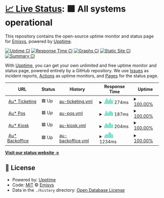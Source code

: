 # [📈 Live Status](https://Emisys.github.io/audience-status-page): <!--live status--> **🟩 All systems operational**

This repository contains the open-source uptime monitor and status page for [Emisys](www.emisys.com), powered by [Upptime](https://github.com/upptime/upptime).

[![Uptime CI](https://github.com/Emisys/audience-status-page/workflows/Uptime%20CI/badge.svg)](https://github.com/Emisys/audience-status-page/actions?query=workflow%3A%22Uptime+CI%22)
[![Response Time CI](https://github.com/Emisys/audience-status-page/workflows/Response%20Time%20CI/badge.svg)](https://github.com/Emisys/audience-status-page/actions?query=workflow%3A%22Response+Time+CI%22)
[![Graphs CI](https://github.com/Emisys/audience-status-page/workflows/Graphs%20CI/badge.svg)](https://github.com/Emisys/audience-status-page/actions?query=workflow%3A%22Graphs+CI%22)
[![Static Site CI](https://github.com/Emisys/audience-status-page/workflows/Static%20Site%20CI/badge.svg)](https://github.com/Emisys/audience-status-page/actions?query=workflow%3A%22Static+Site+CI%22)
[![Summary CI](https://github.com/Emisys/audience-status-page/workflows/Summary%20CI/badge.svg)](https://github.com/Emisys/audience-status-page/actions?query=workflow%3A%22Summary+CI%22)

With [Upptime](https://upptime.js.org), you can get your own unlimited and free uptime monitor and status page, powered entirely by a GitHub repository. We use [Issues](https://github.com/Emisys/audience-status-page/issues) as incident reports, [Actions](https://github.com/Emisys/audience-status-page/actions) as uptime monitors, and [Pages](https://Emisys.github.io/audience-status-page) for the status page.

<!--start: status pages-->
<!-- This summary is generated by Upptime (https://github.com/upptime/upptime) -->
<!-- Do not edit this manually, your changes will be overwritten -->
<!-- prettier-ignore -->
| URL | Status | History | Response Time | Uptime |
| --- | ------ | ------- | ------------- | ------ |
| <img alt="" src="https://icons.duckduckgo.com/ip3/ticketing.byemisys.com.ico" height="13"> [Au* Ticketing](https://ticketing.byemisys.com) | 🟩 Up | [au-ticketing.yml](https://github.com/Emisys/audience-status-page/commits/HEAD/history/au-ticketing.yml) | <details><summary><img alt="Response time graph" src="./graphs/au-ticketing/response-time-week.png" height="20"> 274ms</summary><br><a href="https://status.byemisys.com/history/au-ticketing"><img alt="Response time 500" src="https://img.shields.io/endpoint?url=https%3A%2F%2Fraw.githubusercontent.com%2FEmisys%2Faudience-status-page%2FHEAD%2Fapi%2Fau-ticketing%2Fresponse-time.json"></a><br><a href="https://status.byemisys.com/history/au-ticketing"><img alt="24-hour response time 300" src="https://img.shields.io/endpoint?url=https%3A%2F%2Fraw.githubusercontent.com%2FEmisys%2Faudience-status-page%2FHEAD%2Fapi%2Fau-ticketing%2Fresponse-time-day.json"></a><br><a href="https://status.byemisys.com/history/au-ticketing"><img alt="7-day response time 274" src="https://img.shields.io/endpoint?url=https%3A%2F%2Fraw.githubusercontent.com%2FEmisys%2Faudience-status-page%2FHEAD%2Fapi%2Fau-ticketing%2Fresponse-time-week.json"></a><br><a href="https://status.byemisys.com/history/au-ticketing"><img alt="30-day response time 311" src="https://img.shields.io/endpoint?url=https%3A%2F%2Fraw.githubusercontent.com%2FEmisys%2Faudience-status-page%2FHEAD%2Fapi%2Fau-ticketing%2Fresponse-time-month.json"></a><br><a href="https://status.byemisys.com/history/au-ticketing"><img alt="1-year response time 278" src="https://img.shields.io/endpoint?url=https%3A%2F%2Fraw.githubusercontent.com%2FEmisys%2Faudience-status-page%2FHEAD%2Fapi%2Fau-ticketing%2Fresponse-time-year.json"></a></details> | <details><summary><a href="https://status.byemisys.com/history/au-ticketing">100.00%</a></summary><a href="https://status.byemisys.com/history/au-ticketing"><img alt="All-time uptime 99.99%" src="https://img.shields.io/endpoint?url=https%3A%2F%2Fraw.githubusercontent.com%2FEmisys%2Faudience-status-page%2FHEAD%2Fapi%2Fau-ticketing%2Fuptime.json"></a><br><a href="https://status.byemisys.com/history/au-ticketing"><img alt="24-hour uptime 100.00%" src="https://img.shields.io/endpoint?url=https%3A%2F%2Fraw.githubusercontent.com%2FEmisys%2Faudience-status-page%2FHEAD%2Fapi%2Fau-ticketing%2Fuptime-day.json"></a><br><a href="https://status.byemisys.com/history/au-ticketing"><img alt="7-day uptime 100.00%" src="https://img.shields.io/endpoint?url=https%3A%2F%2Fraw.githubusercontent.com%2FEmisys%2Faudience-status-page%2FHEAD%2Fapi%2Fau-ticketing%2Fuptime-week.json"></a><br><a href="https://status.byemisys.com/history/au-ticketing"><img alt="30-day uptime 100.00%" src="https://img.shields.io/endpoint?url=https%3A%2F%2Fraw.githubusercontent.com%2FEmisys%2Faudience-status-page%2FHEAD%2Fapi%2Fau-ticketing%2Fuptime-month.json"></a><br><a href="https://status.byemisys.com/history/au-ticketing"><img alt="1-year uptime 99.99%" src="https://img.shields.io/endpoint?url=https%3A%2F%2Fraw.githubusercontent.com%2FEmisys%2Faudience-status-page%2FHEAD%2Fapi%2Fau-ticketing%2Fuptime-year.json"></a></details>
| <img alt="" src="https://icons.duckduckgo.com/ip3/pos.byemisys.com.ico" height="13"> [Au* Pos](https://pos.byemisys.com) | 🟩 Up | [au-pos.yml](https://github.com/Emisys/audience-status-page/commits/HEAD/history/au-pos.yml) | <details><summary><img alt="Response time graph" src="./graphs/au-pos/response-time-week.png" height="20"> 187ms</summary><br><a href="https://status.byemisys.com/history/au-pos"><img alt="Response time 209" src="https://img.shields.io/endpoint?url=https%3A%2F%2Fraw.githubusercontent.com%2FEmisys%2Faudience-status-page%2FHEAD%2Fapi%2Fau-pos%2Fresponse-time.json"></a><br><a href="https://status.byemisys.com/history/au-pos"><img alt="24-hour response time 150" src="https://img.shields.io/endpoint?url=https%3A%2F%2Fraw.githubusercontent.com%2FEmisys%2Faudience-status-page%2FHEAD%2Fapi%2Fau-pos%2Fresponse-time-day.json"></a><br><a href="https://status.byemisys.com/history/au-pos"><img alt="7-day response time 187" src="https://img.shields.io/endpoint?url=https%3A%2F%2Fraw.githubusercontent.com%2FEmisys%2Faudience-status-page%2FHEAD%2Fapi%2Fau-pos%2Fresponse-time-week.json"></a><br><a href="https://status.byemisys.com/history/au-pos"><img alt="30-day response time 209" src="https://img.shields.io/endpoint?url=https%3A%2F%2Fraw.githubusercontent.com%2FEmisys%2Faudience-status-page%2FHEAD%2Fapi%2Fau-pos%2Fresponse-time-month.json"></a><br><a href="https://status.byemisys.com/history/au-pos"><img alt="1-year response time 209" src="https://img.shields.io/endpoint?url=https%3A%2F%2Fraw.githubusercontent.com%2FEmisys%2Faudience-status-page%2FHEAD%2Fapi%2Fau-pos%2Fresponse-time-year.json"></a></details> | <details><summary><a href="https://status.byemisys.com/history/au-pos">100.00%</a></summary><a href="https://status.byemisys.com/history/au-pos"><img alt="All-time uptime 100.00%" src="https://img.shields.io/endpoint?url=https%3A%2F%2Fraw.githubusercontent.com%2FEmisys%2Faudience-status-page%2FHEAD%2Fapi%2Fau-pos%2Fuptime.json"></a><br><a href="https://status.byemisys.com/history/au-pos"><img alt="24-hour uptime 100.00%" src="https://img.shields.io/endpoint?url=https%3A%2F%2Fraw.githubusercontent.com%2FEmisys%2Faudience-status-page%2FHEAD%2Fapi%2Fau-pos%2Fuptime-day.json"></a><br><a href="https://status.byemisys.com/history/au-pos"><img alt="7-day uptime 100.00%" src="https://img.shields.io/endpoint?url=https%3A%2F%2Fraw.githubusercontent.com%2FEmisys%2Faudience-status-page%2FHEAD%2Fapi%2Fau-pos%2Fuptime-week.json"></a><br><a href="https://status.byemisys.com/history/au-pos"><img alt="30-day uptime 100.00%" src="https://img.shields.io/endpoint?url=https%3A%2F%2Fraw.githubusercontent.com%2FEmisys%2Faudience-status-page%2FHEAD%2Fapi%2Fau-pos%2Fuptime-month.json"></a><br><a href="https://status.byemisys.com/history/au-pos"><img alt="1-year uptime 100.00%" src="https://img.shields.io/endpoint?url=https%3A%2F%2Fraw.githubusercontent.com%2FEmisys%2Faudience-status-page%2FHEAD%2Fapi%2Fau-pos%2Fuptime-year.json"></a></details>
| <img alt="" src="https://icons.duckduckgo.com/ip3/kiosk.byemisys.com.ico" height="13"> [Au* Kiosk](https://kiosk.byemisys.com) | 🟩 Up | [au-kiosk.yml](https://github.com/Emisys/audience-status-page/commits/HEAD/history/au-kiosk.yml) | <details><summary><img alt="Response time graph" src="./graphs/au-kiosk/response-time-week.png" height="20"> 204ms</summary><br><a href="https://status.byemisys.com/history/au-kiosk"><img alt="Response time 455" src="https://img.shields.io/endpoint?url=https%3A%2F%2Fraw.githubusercontent.com%2FEmisys%2Faudience-status-page%2FHEAD%2Fapi%2Fau-kiosk%2Fresponse-time.json"></a><br><a href="https://status.byemisys.com/history/au-kiosk"><img alt="24-hour response time 211" src="https://img.shields.io/endpoint?url=https%3A%2F%2Fraw.githubusercontent.com%2FEmisys%2Faudience-status-page%2FHEAD%2Fapi%2Fau-kiosk%2Fresponse-time-day.json"></a><br><a href="https://status.byemisys.com/history/au-kiosk"><img alt="7-day response time 204" src="https://img.shields.io/endpoint?url=https%3A%2F%2Fraw.githubusercontent.com%2FEmisys%2Faudience-status-page%2FHEAD%2Fapi%2Fau-kiosk%2Fresponse-time-week.json"></a><br><a href="https://status.byemisys.com/history/au-kiosk"><img alt="30-day response time 230" src="https://img.shields.io/endpoint?url=https%3A%2F%2Fraw.githubusercontent.com%2FEmisys%2Faudience-status-page%2FHEAD%2Fapi%2Fau-kiosk%2Fresponse-time-month.json"></a><br><a href="https://status.byemisys.com/history/au-kiosk"><img alt="1-year response time 224" src="https://img.shields.io/endpoint?url=https%3A%2F%2Fraw.githubusercontent.com%2FEmisys%2Faudience-status-page%2FHEAD%2Fapi%2Fau-kiosk%2Fresponse-time-year.json"></a></details> | <details><summary><a href="https://status.byemisys.com/history/au-kiosk">100.00%</a></summary><a href="https://status.byemisys.com/history/au-kiosk"><img alt="All-time uptime 99.98%" src="https://img.shields.io/endpoint?url=https%3A%2F%2Fraw.githubusercontent.com%2FEmisys%2Faudience-status-page%2FHEAD%2Fapi%2Fau-kiosk%2Fuptime.json"></a><br><a href="https://status.byemisys.com/history/au-kiosk"><img alt="24-hour uptime 100.00%" src="https://img.shields.io/endpoint?url=https%3A%2F%2Fraw.githubusercontent.com%2FEmisys%2Faudience-status-page%2FHEAD%2Fapi%2Fau-kiosk%2Fuptime-day.json"></a><br><a href="https://status.byemisys.com/history/au-kiosk"><img alt="7-day uptime 100.00%" src="https://img.shields.io/endpoint?url=https%3A%2F%2Fraw.githubusercontent.com%2FEmisys%2Faudience-status-page%2FHEAD%2Fapi%2Fau-kiosk%2Fuptime-week.json"></a><br><a href="https://status.byemisys.com/history/au-kiosk"><img alt="30-day uptime 100.00%" src="https://img.shields.io/endpoint?url=https%3A%2F%2Fraw.githubusercontent.com%2FEmisys%2Faudience-status-page%2FHEAD%2Fapi%2Fau-kiosk%2Fuptime-month.json"></a><br><a href="https://status.byemisys.com/history/au-kiosk"><img alt="1-year uptime 100.00%" src="https://img.shields.io/endpoint?url=https%3A%2F%2Fraw.githubusercontent.com%2FEmisys%2Faudience-status-page%2FHEAD%2Fapi%2Fau-kiosk%2Fuptime-year.json"></a></details>
| <img alt="" src="https://icons.duckduckgo.com/ip3/audience.byemisys.com.ico" height="13"> [Au* Backoffice](https://audience.byemisys.com) | 🟩 Up | [au-backoffice.yml](https://github.com/Emisys/audience-status-page/commits/HEAD/history/au-backoffice.yml) | <details><summary><img alt="Response time graph" src="./graphs/au-backoffice/response-time-week.png" height="20"> 1234ms</summary><br><a href="https://status.byemisys.com/history/au-backoffice"><img alt="Response time 1275" src="https://img.shields.io/endpoint?url=https%3A%2F%2Fraw.githubusercontent.com%2FEmisys%2Faudience-status-page%2FHEAD%2Fapi%2Fau-backoffice%2Fresponse-time.json"></a><br><a href="https://status.byemisys.com/history/au-backoffice"><img alt="24-hour response time 1178" src="https://img.shields.io/endpoint?url=https%3A%2F%2Fraw.githubusercontent.com%2FEmisys%2Faudience-status-page%2FHEAD%2Fapi%2Fau-backoffice%2Fresponse-time-day.json"></a><br><a href="https://status.byemisys.com/history/au-backoffice"><img alt="7-day response time 1234" src="https://img.shields.io/endpoint?url=https%3A%2F%2Fraw.githubusercontent.com%2FEmisys%2Faudience-status-page%2FHEAD%2Fapi%2Fau-backoffice%2Fresponse-time-week.json"></a><br><a href="https://status.byemisys.com/history/au-backoffice"><img alt="30-day response time 1238" src="https://img.shields.io/endpoint?url=https%3A%2F%2Fraw.githubusercontent.com%2FEmisys%2Faudience-status-page%2FHEAD%2Fapi%2Fau-backoffice%2Fresponse-time-month.json"></a><br><a href="https://status.byemisys.com/history/au-backoffice"><img alt="1-year response time 1266" src="https://img.shields.io/endpoint?url=https%3A%2F%2Fraw.githubusercontent.com%2FEmisys%2Faudience-status-page%2FHEAD%2Fapi%2Fau-backoffice%2Fresponse-time-year.json"></a></details> | <details><summary><a href="https://status.byemisys.com/history/au-backoffice">100.00%</a></summary><a href="https://status.byemisys.com/history/au-backoffice"><img alt="All-time uptime 99.99%" src="https://img.shields.io/endpoint?url=https%3A%2F%2Fraw.githubusercontent.com%2FEmisys%2Faudience-status-page%2FHEAD%2Fapi%2Fau-backoffice%2Fuptime.json"></a><br><a href="https://status.byemisys.com/history/au-backoffice"><img alt="24-hour uptime 100.00%" src="https://img.shields.io/endpoint?url=https%3A%2F%2Fraw.githubusercontent.com%2FEmisys%2Faudience-status-page%2FHEAD%2Fapi%2Fau-backoffice%2Fuptime-day.json"></a><br><a href="https://status.byemisys.com/history/au-backoffice"><img alt="7-day uptime 100.00%" src="https://img.shields.io/endpoint?url=https%3A%2F%2Fraw.githubusercontent.com%2FEmisys%2Faudience-status-page%2FHEAD%2Fapi%2Fau-backoffice%2Fuptime-week.json"></a><br><a href="https://status.byemisys.com/history/au-backoffice"><img alt="30-day uptime 100.00%" src="https://img.shields.io/endpoint?url=https%3A%2F%2Fraw.githubusercontent.com%2FEmisys%2Faudience-status-page%2FHEAD%2Fapi%2Fau-backoffice%2Fuptime-month.json"></a><br><a href="https://status.byemisys.com/history/au-backoffice"><img alt="1-year uptime 99.98%" src="https://img.shields.io/endpoint?url=https%3A%2F%2Fraw.githubusercontent.com%2FEmisys%2Faudience-status-page%2FHEAD%2Fapi%2Fau-backoffice%2Fuptime-year.json"></a></details>

<!--end: status pages-->

[**Visit our status website →**](https://Emisys.github.io/audience-status-page)

## 📄 License

- Powered by: [Upptime](https://github.com/upptime/upptime)
- Code: [MIT](./LICENSE) © [Emisys](www.emisys.com)
- Data in the `./history` directory: [Open Database License](https://opendatacommons.org/licenses/odbl/1-0/)
